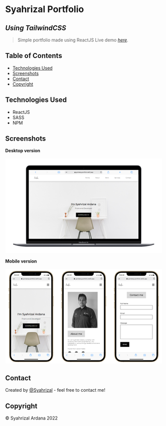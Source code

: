 # Syahrizal Portfolio
## ***Using TailwindCSS***
> Simple portfolio made using ReactJS
> Live demo [_here_](https://syahrizal-portfolio.vercel.app/).

## Table of Contents

<!-- - [General Info](#general-information) -->

- [Technologies Used](#technologies-used)
- [Screenshots](#screenshots)
- [Contact](#contact)
- [Copyright](#copyright)
  <!-- - [Features](#features) -->
  <!-- - [Setup](#setup) -->
  <!-- - [Usage](#usage) -->
  <!-- - [Project Status](#project-status) -->
  <!-- - [Room for Improvement](#room-for-improvement) -->
  <!-- - [Acknowledgements](#acknowledgements) -->

<!-- ## General Information

- Provide general information about your project here.
- What problem does it (intend to) solve?
- What is the purpose of your project?
- Why did you undertake it? -->
<!-- You don't have to answer all the questions - just the ones relevant to your project. -->

## Technologies Used

- ReactJS
- SASS
- NPM

<!-- ## Features
List the ready features here:
- Awesome feature 1
- Awesome feature 2
- Awesome feature 3 -->

## Screenshots

**Desktop version**
<br/>
<br/>
![Example screenshot](./img/portfolio-desktop.png)

**Mobile version**
<br/>
<br/>
![Example screenshot](./img/portfolio-mobile.png)

<!-- If you have screenshots you'd like to share, include them here. -->

<!-- ## Setup
What are the project requirements/dependencies? Where are they listed? A requirements.txt or a Pipfile.lock file perhaps? Where is it located?

Proceed to describe how to install / setup one's local environment / get started with the project. -->

<!-- ## Usage
How does one go about using it?
Provide various use cases and code examples here.

`write-your-code-here` -->

<!-- ## Project Status
Project is: _in progress_ / _complete_ / _no longer being worked on_. If you are no longer working on it, provide reasons why. -->

<!-- ## Room for Improvement
Include areas you believe need improvement / could be improved. Also add TODOs for future development.

Room for improvement:
- Improvement to be done 1
- Improvement to be done 2

To do:
- Feature to be added 1
- Feature to be added 2 -->

<!-- ## Acknowledgements
Give credit here.
- This project was inspired by...
- This project was based on [this tutorial](https://www.example.com).
- Many thanks to... -->

## Contact

Created by [@Syahrizal](https://gombeng-portfolio.netlify.app/) - feel free to contact me!

## Copyright

&copy; Syahrizal Ardana 2022

<!-- You don't have to include all sections - just the one's relevant to your project -->
